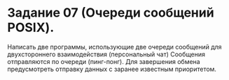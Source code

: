 # Задание 07 (Очереди сообщений POSIX).
Написать две программы, использующие две очереди сообщений для
двухстороннего взаимодействия (персональный чат)
Сообщения отправляются по очереди (пинг-понг).
Для завершения обмена предусмотреть отправку данных с заранее
известным приоритетом.